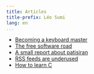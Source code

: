 ```yaml
---
title: Articles
title-prefix: Léo Sumi
lang: en
...
```


* [Becoming a keyboard master](becoming-a-keyboard-master.html)
* [The free software road](the-free-software-road.html)
* [A small report about patisiran](a-small-report-about-patisiran.html)
* [RSS feeds are underused](rss-feeds-are-underused.html)
* [How to learn C](how-to-learn-c.html)
